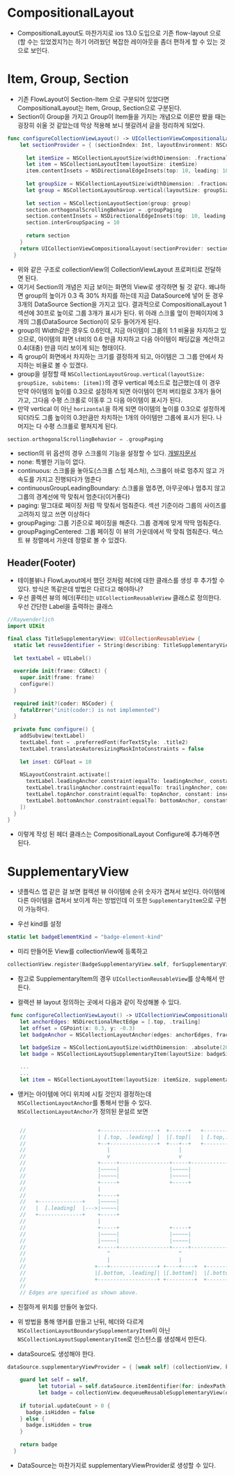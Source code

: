 # CompositionalLayout

- CompositionalLayout도 마찬가지로 ios 13.0 도입으로 기존 flow-layout 으로 (할 수는 있었겠지?)는 하기 어려웠던 복잡한 레이아웃을 좀더 편하게 할 수 있는 것으로 보인다.

# Item, Group, Section
- 기존 FlowLayout이 Section-Item 으로 구분되어 있었다면 CompositionalLayout는 Item, Group, Section으로 구분된다.
- Section이 Group을 가지고 Group이 Item들을 가지는 개념으로 이론만 봤을 때는 굉장히 쉬울 것 같았는데 막상 적용해 보니 헷갈려서 글을 정리하게 되었다.

```Swift
func configureCollectionViewLayout() -> UICollectionViewCompositionalLayout {
    let sectionProvider = { (sectionIndex: Int, layoutEnvironment: NSCollectionLayoutEnvironment) -> NSCollectionLayoutSection? in
      
      let itemSize = NSCollectionLayoutSize(widthDimension: .fractionalWidth(1), heightDimension: .fractionalHeight(1))
      let item = NSCollectionLayoutItem(layoutSize: itemSize)
      item.contentInsets = NSDirectionalEdgeInsets(top: 10, leading: 10, bottom: 10, trailing: 10)
      
      let groupSize = NSCollectionLayoutSize(widthDimension: .fractionalWidth(0.6), heightDimension: .fractionalHeight(0.3))
      let group = NSCollectionLayoutGroup.vertical(layoutSize: groupSize, subitems: [item])
      
      let section = NSCollectionLayoutSection(group: group)
      section.orthogonalScrollingBehavior = .groupPaging
      section.contentInsets = NSDirectionalEdgeInsets(top: 10, leading: 10, bottom: 10, trailing: 10)
      section.interGroupSpacing = 10
      
      return section
    }
    return UICollectionViewCompositionalLayout(sectionProvider: sectionProvider)
  }
```
- 위와 같은 구조로 collectionView의 CollectionViewLayout 프로퍼티로 전달하면 된다.
- 여기서 Section의 개념은 지금 보이는 화면의 View로 생각하면 될 것 같다. 왜냐하면 group의 높이가 0.3 즉 30% 차지를 하는데 지금 DataSource에 넣어 둔 경우 3개의 DataSource Section을 가지고 있다. 결과적으로 CompositionalLayout 1섹션에 30프로 높이로 그룹 3개가 표시가 된다. 위 아래 스크롤 엎이 한페이지에 3개의 그룹(DataSource Section)이 모두 들어가게 된다.
- group의 Width같은 경우도 0.6인데, 지금 아이템이 그룹의 1:1 비율을 차지하고 있으므로, 아이템의 화면 너비의 0.6 만큼 차지하고 다음 아이템이 패딩값을 계산하고 0.4(대충) 만큼 미리 보이게 되는 형태이다. 
- 즉 group이 화면에서 차지하는 크기를 결정하게 되고, 아이템은 그 그룹 안에서 차지하는 비율로 볼 수 있겠다.
- group을 설정할 때 `NSCollectionLayoutGroup.vertical(layoutSize: groupSize, subitems: [item])`의 경우 vertical 메소드로 접근했는데 이 경우 만약 아이템의 높이를 0.3으로 설정하게 되면 아이템이 먼저 버티컬로 3개가 들어가고, 그다음 수평 스크롤로 이동후 그 다음 아이템이 표시가 된다.
- 만약 vertical 이 아닌 `horizontal`을 하게 되면 아이템의 높이를 0.3으로 설정하게 되더라도 그룹 높이의 0.3만큼만 차치하는 1개의 아이템만 그룹에 표시가 된다. 나머지는 다 수평 스크롤로 펼쳐지게 된다.

```Swift
section.orthogonalScrollingBehavior = .groupPaging
```
- section의 위 옵션의 경우 스크롤의 기능을 설정할 수 있다.
[개발자문서](https://developer.apple.com/documentation/uikit/uicollectionlayoutsectionorthogonalscrollingbehavior)
- none: 특별한 기능이 없다.
- continuous: 스크롤을 놓아도(스크롤 스텁 제스처), 스크롤이 바로 멈추지 않고 가속도를 가지고 진행되다가 멈춘다
- continuousGroupLeadingBoundary: 스크롤을 멈추면, 아무곳에나 멈추지 않고 그룹의 경계선에 딱 맞춰서 멈춘다(이거좋다)
- paging: 말그대로 페이징 처럼 딱 맞춰서 멈춰준다. 섹션 기준이라 그룹의 사이즈를 고려하지 않고 쓰면 이상하다
- groupPaging: 그룹 기준으로 페이징을 해준다. 그룹 경계에 맞게 딱딱 멈춰준다.
- groupPagingCentered: 그룹 페이징 이 뷰의 가운데에서 딱 맞춰 멈춰준다. 텍스트 뷰 정렬에서 가운데 정렬로 볼 수 있겠다.

## Header(Footer)
- 테이블뷰나 FlowLayout에서 했던 것처럼 헤더에 대한 클래스를 생성 후 추가할 수 있다. 방식은 똑같은데 방법은 다르다고 해야하나?
- 우선 콜렉션 뷰의 헤더(푸터)는 `UICollectionReusableView` 클래스로 정의한다. 우선 간단한 Label을 출력하는 클래스
```Swift
//Raywenderlich
import UIKit

final class TitleSupplementaryView: UICollectionReusableView {
  static let reuseIdentifier = String(describing: TitleSupplementaryView.self)
  
  let textLabel = UILabel()
  
  override init(frame: CGRect) {
    super.init(frame: frame)
    configure()
  }
  
  required init?(coder: NSCoder) {
    fatalError("init(coder:) is not implemented")
  }
  
  private func configure() {
    addSubview(textLabel)
    textLabel.font = .preferredFont(forTextStyle: .title2)
    textLabel.translatesAutoresizingMaskIntoConstraints = false
    
    let inset: CGFloat = 10
    
    NSLayoutConstraint.activate([
      textLabel.leadingAnchor.constraint(equalTo: leadingAnchor, constant: inset),
      textLabel.trailingAnchor.constraint(equalTo: trailingAnchor, constant: -inset),
      textLabel.topAnchor.constraint(equalTo: topAnchor, constant: inset),
      textLabel.bottomAnchor.constraint(equalTo: bottomAnchor, constant: -inset)
    ])
  }
}
```

- 이렇게 작성 된 헤더 클래스는 CompositionalLayout Configure에 추가해주면 된다.

# SupplementaryView
- 넷플릭스 앱 같은 걸 보면 컬렉션 뷰 아이템에 순위 숫자가 겹쳐서 보인다. 아이템에 다른 아이템을 겹쳐서 보이게 하는 방법인데 이 또한 `SupplementaryItem`으로 구현이 가능하다.

- 우선 kind를 설정
```Swift
static let badgeElememtKind = "badge-element-kind"
```

- 미리 만들어둔 View를 collectionView에 등록하고
```Swift
collectionView.register(BadgeSupplementaryView.self, forSupplementaryViewOfKind: QueuedTutorialController.badgeElememtKind, withReuseIdentifier: BadgeSupplementaryView.reuseIdentifier)
```
- 참고로 SupplementaryItem의 경우 `UICollectionReusableView`를 상속해서 만든다.

- 컬랙션 뷰 layout 정의하는 곳에서 다음과 같이 작성해볼 수 있다.
```Swift
 func configureCollectionViewLayout() -> UICollectionViewCompositionalLayout {
    let anchorEdges: NSDirectionalRectEdge = [.top, .trailing]
    let offset = CGPoint(x: 0.3, y: -0.3)
    let badgeAnchor = NSCollectionLayoutAnchor(edges: anchorEdges, fractionalOffset: offset)
    
    let badgeSize = NSCollectionLayoutSize(widthDimension: .absolute(20), heightDimension: .absolute(20))
    let badge = NSCollectionLayoutSupplementaryItem(layoutSize: badgeSize, elementKind: QueuedTutorialController.badgeElememtKind, containerAnchor: badgeAnchor)

    ...
    ...
    let item = NSCollectionLayoutItem(layoutSize: itemSize, supplementaryItems: [badge])
```

- 앵커는 아이템에 어디 위치에 시킬 것인지 결정하는데 `NSCollectionLayoutAnchor`를 통해서 만들 수 있다. `NSCollectionLayoutAnchor`가 정의된 문설르 보면
```Swift

    //                       +------------------+  +------+   +------------------+
    //                       | [.top, .leading] |  |[.top]|   | [.top,.trailing] |
    //                       +--+---------------+  +---+--+   +---------------+--+
    //                          |                      |                      |
    //                          v                      v                      v
    //                       +-----+----------------+-----+----------------+-----+
    //                       |~~~~~|                |~~~~~|                |~~~~~|
    //                       |~~~~~|                |~~~~~|                |~~~~~|
    //                       +-----+                +-----+                +-----+
    //                       |                                                   |
    //                       +-----+                                       +-----+
    //   +--------------+    |~~~~~|                                       |~~~~~|    +-------------+
    //   |  [.leading]  |--->|~~~~~|                                       |~~~~~|<---| [.trailing] |
    //   +--------------+    +-----+                                       +-----+    +-------------+
    //                       |                                                   |
    //                       +-----+                +-----+                +-----+
    //                       |~~~~~|                |~~~~~|                |~~~~~|
    //                       |~~~~~|                |~~~~~|                |~~~~~|
    //                       +-----+----------------+-----+----------------+-----+
    //                          ^                      ^                      ^
    //                          |                      |                      |
    //                      +---+---------------+ +----+----+  +--------------+----+
    //                      |[.bottom, .leading]| |[.bottom]|  |[.bottom,.trailing]|
    //                      +-------------------+ +---------+  +-------------------+
    //
    // Edges are specified as shown above.
  ```
  - 친절하게 위치를 만들어 놓았다.
  - 위 방법을 통해 앵커를 만들고 난뒤, 헤더와 다르게 `NSCollectionLayoutBoundarySupplementaryItem`이 아닌 `NSCollectionLayoutSupplementaryItem`로 인스턴스를 생성해서 만든다.

  - dataSource도 생성해야 한다.
  ```Swift
  dataSource.supplementaryViewProvider = { [weak self] (collectionView, kind, indexPath) -> UICollectionReusableView? in
      
      guard let self = self,
            let tutorial = self.dataSource.itemIdentifier(for: indexPath),
            let badge = collectionView.dequeueReusableSupplementaryView(ofKind: kind, withReuseIdentifier: BadgeSupplementaryView.reuseIdentifier, for: indexPath) as? BadgeSupplementaryView else { return nil }
      
      if tutorial.updateCount > 0 {
        badge.isHidden = false
      } else {
        badge.isHidden = true
      }
      
      return badge
    }
  ```
  - DataSource는 마찬가지로 supplementaryViewProvider로 생성할 수 있다.